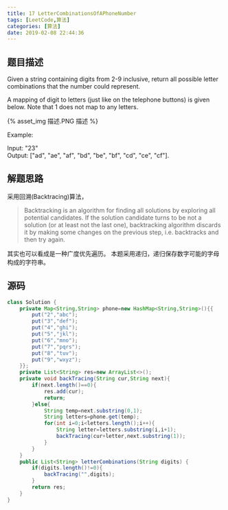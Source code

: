 ```yaml
---
title: 17 LetterCombinationsOfAPhoneNumber
tags: [LeetCode,算法]
categories: [算法]
date: 2019-02-08 22:44:36
---
```



## 题目描述

Given a string containing digits from 2-9 inclusive, return all possible letter combinations that the number could represent.  

A mapping of digit to letters (just like on the telephone buttons) is given below. Note that 1 does not map to any letters.  

{% asset_img 描述.PNG 描述 %}  

Example:  

Input: "23"  
Output: ["ad", "ae", "af", "bd", "be", "bf", "cd", "ce", "cf"].  

## 解题思路

采用回溯(Backtracing)算法，
> Backtracking is an algorithm for finding all solutions by exploring all potential candidates. If the solution candidate turns to be not a solution (or at least not the last one), backtracking algorithm discards it by making some changes on the previous step, i.e. backtracks and then try again.  

其实也可以看成是一种广度优先遍历。
本题采用递归，递归保存数字可能的字母构成的字符串。

## 源码

```java
class Solution {
    private Map<String,String> phone=new HashMap<String,String>(){{
        put("2","abc");
        put("3","def");
        put("4","ghi");
        put("5","jkl");
        put("6","mno");
        put("7","pqrs");
        put("8","tuv");
        put("9","wxyz");
    }};
    private List<String> res=new ArrayList<>();
    private void backTracing(String cur,String next){
        if(next.length()==0){
            res.add(cur);
            return;
        }else{
            String temp=next.substring(0,1);
            String letters=phone.get(temp);
            for(int i=0;i<letters.length();i++){
                String letter=letters.substring(i,i+1);
                backTracing(cur+letter,next.substring(1));
            }
        }
    }
    public List<String> letterCombinations(String digits) {
        if(digits.length()!=0){
            backTracing("",digits);
        }
        return res;
    }
}
```
